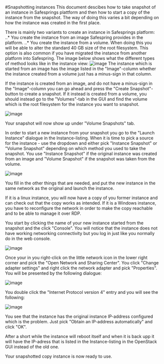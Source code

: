 #Snapshotting instances
This document descibes how to take snapshot of an instance in Safesprings plattform and
then how to start a copy of the instance from the snapshot. The way of doing this varies
a bit depending on how the instance was created in the first place.

There is mainly two variants to create an instance in Safesprings platform:
..* You create the instance from an image Safespring provides in the platform.
..* You create the instance from a volume. When doing this you will be able to alter the standard 40 GB size of the root filesystem. This option is also common if you have migrated the instance from another platform into Safespring.
The image below shows what the different types of method looks like in the instance view:
![image](../../images/snapshot-different-instance-types.png)
The instance which is started from an image has the image listed in the "Image"-column whether the instance created from a volume just has a minus-sign in that column.

If the instance is created from an image, and do not have a minus-sign in the "Image"-column you can go ahead and press the "Create Snapshot"-button to create a snapshot.
If it instead is created from a volume, you should instead go to the "Volumes"-tab in the GUI and find the volume which is the root filesystem for the instance you want
to snapshot.

![image](../../images/snapshot-create-volume-snap.png)

Your snapshot will now show up under "Volume Snapshots" tab.

In order to start a new instance from your snapshot you go to the "Launch Instance" dialogue in the Instance-listing.
When it is time to pick a source for the instance - use the dropdown and either pick "Instance Snapshot" or "Volume Snapshot" depending on 
which method you used to take the snapshot. You use "Instance Snapshot" if the original instance was created from an image and "Volume Snapshot"
if the snapshot was taken from the volume.

![image](../../images/snapshot-start-from-volume-snap.png)

You fill in the other things that are needed, and put the new instance in the same network as the original and launch the instance.

If it is a linux instance, you will now have a copy of you former instance and can check out that the copy works as intended.
If it is a Windows instance, you have to reconfigure the network in order to make the copy reachable and to be able to manage it over RDP.

You start by clicking the name of your new instance started from the snapshot and the click "Console". You will notice that the instance does
not have working networking connectivity but you log in just like you normally do in the web console. 

![image](../../images/snapshot-login-to-snapped.png)

Once your in you right-click on the little network icon in the lower right corner and pick the "Open Network and Sharing Center". 
You click "Change adapter settings" and right click the network adapter and pick "Properties". You will be presented by the following dialogue:

![image](../../images/snapshot-network-properties.png)

You double click the "Internet Protocol version 4" entry and you will see the following:

![image](../../images/snapshot-wrong-ip.png)

You see that the instance has the original instance IP-address configured which is the problem. Just pick "Obtain an IP-address automatically" and click "OK".

After a short while the instance will reboot itself and when it is back upp it will have the IP-adress that is listed in the Instance-listing in the OpenStack GUI
instead of the old one. 

Your snapshotted copy instance is now ready to use.
